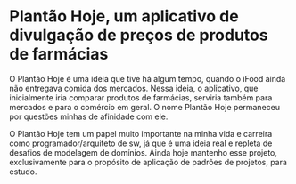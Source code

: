 # Plantão Hoje, um aplicativo de divulgação de preços de produtos de farmácias  

O Plantão Hoje é uma ideia que tive há algum tempo, quando o iFood ainda não entregava comida dos mercados. Nessa ideia, o aplicativo, que inicialmente iria comparar produtos de farmácias, serviria também para mercados e para o comércio em geral. O nome Plantão Hoje permaneceu por questões minhas de afinidade com ele.  

O Plantão Hoje tem um papel muito importante na minha vida e carreira como programador/arquiteto de sw, já que é uma ideia real e repleta de desafios de modelagem de domínios. Ainda hoje mantenho esse projeto, exclusivamente para o propósito de aplicação de padrões de projetos, para estudo.